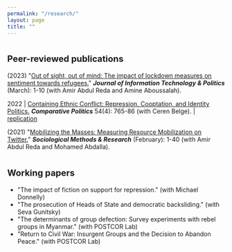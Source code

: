 ```yaml
---
permalink: "/research/"
layout: page
title: ""
---
```

# <span style="font-size: 20px; ">Peer-reviewed publications</span>

(2023) "[Out of sight, out of mind: The impact of lockdown measures on sentiment towards refugees.](https://doi-org.myaccess.library.utoronto.ca/10.1080/19331681.2023.2183301)" ***Journal of Information Technology & Politics*** (March): 1-10 (with Amir Abdul Reda and Amine Aboussalah).

2022 | [Containing Ethnic Conflict: Repression, Cooptation, and Identity Politics.](https://www-ingentaconnect-com.myaccess.library.utoronto.ca/content/cuny/cp/2022/00000054/00000004/art00009;jsessionid=2tmvwvakp99lp.x-ic-live-01) ***Comparative Politics*** 54(4): 765-86 (with Ceren Belge). | [replication]()

(2021) "[Mobilizing the Masses: Measuring Resource Mobilization on Twitter.](https://doi-org.myaccess.library.utoronto.ca/10.1177/0049124120986197)" ***Sociological Methods & Research*** (February): 1-40 (with Amir Abdul Reda and Mohamed Abdalla). 

# <span style="font-size: 20px; ">Working papers</span>

- "The impact of fiction on support for repression." (with Michael Donnelly)
- "The prosecution of Heads of State and democratic backsliding." (with Seva Gunitsky)
-  "The determinants of group defection: Survey experiments with rebel groups in Myanmar." (with POSTCOR Lab)
- "Return to Civil War: Insurgent Groups and the Decision to Abandon Peace." (with POSTCOR Lab)
